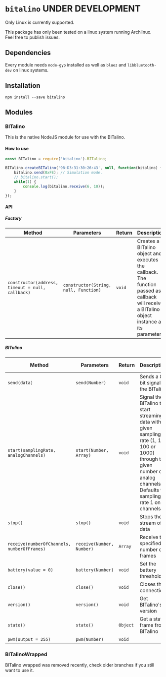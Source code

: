 # `bitalino` UNDER DEVELOPMENT

Only Linux is currently supported.

This package has only been tested on a linux system running Archlinux. Feel free to publish issues.

## Dependencies

Every module needs `node-gyp` installed as well as `bluez` and `libbluetooth-dev` on linux systems.

## Installation

```
npm install --save bitalino
```

## Modules

### BITalino

This is the native NodeJS module for use with the BITalino.

#### How to use

```javascript
const BITalino = require('bitalino').BITalino;

BITalino.createBITalino('98:D3:31:30:26:43', null, function(bitalino) {
    bitalino.send(0xFE); // Simulation mode.
    // bitalino.start();
    while(1) {
        console.log(bitalino.receive(6, 10));
    }
});
```

#### API

##### Factory
|Method|Parameters|Return|Description|
|---|---|---|---|
|`constructor(address, timeout = null, callback)`|`constructor(String, null, Function)`|`void`|Creates a BITalino object and executes the callback. The function passed as callback will receive a BITalino object instance as its parameter.|

##### BITalino

|Method|Parameters|Return|Description|Required Version|
|---|---|---|---|:---:|
|`send(data)`|`send(Number)`|`void`|Sends a 8-bit signal to the BITalino|*|
|`start(samplingRate, analogChannels)`|`start(Number, Array)`|`void`|Signal the BITalino to start streaming data with a given sampling rate (1, 10, 100 or 1000) through the given number of analog channels. Defaults to sampling rate 1 on all channels|*|
|`stop()`|`stop()`|`void`|Stops the stream of data|*|
|`receive(numberOfChannels, numberOfFrames)`|`receive(Number, Number)`|`Array`|Receive the specified number of frames |*|
|`battery(value = 0)`|`battery(Number)`|`void`|Set the battery threshold|*|
|`close()`|`close()`|`void`|Closes the connection|*|
|`version()`|`version()`|`void`|Get BITalino's version|*|
|`state()`|`state()`|`Object`|Get a state frame from BITalino|>= 4.2|
|`pwm(output = 255)`|`pwm(Number)`|`void`||>= 4.2|

### BITalinoWrapped

BITalino wrapped was removed recently, check older branches if you still want to use it.